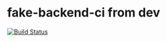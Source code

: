 # fake-backend-ci from dev

[![Build Status](http://54.174.120.12/buildStatus/icon?job=fake-backend-ci)](http://54.174.120.12/job/fake-backend-ci/)
